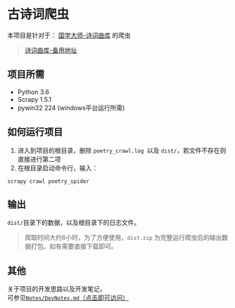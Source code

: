 # 古诗词爬虫

本项目是针对于： [国学大师-诗词曲库](http://www.guoxuedashi.com/shici/) 的爬虫

> [诗词曲库-备用地址](http://gx.guoxuemi.com/)

## 项目所需

* Python 3.6
* Scrapy 1.5.1
* pywin32 224 (windows平台运行所需)

## 如何运行项目

1. 进入到项目的根目录，删除 `poetry_crawl.log `以及 `dist/`，若文件不存在则直接进行第二项
2. 在根目录启动命令行，输入：

```terminal
scrapy crawl poetry_spider
```

## 输出

 `dist/`目录下的数据，以及根目录下的日志文件。

> 爬取时间大约6小时，为了方便使用，`dist.zip` 为完整运行爬虫后的输出数据打包。如有需要直接下载即可。

## 其他

关于项目的开发思路以及开发笔记，\
可参见[`Notes/DevNotes.md`（点击即可访问）](./Notes/DevNotes.md)